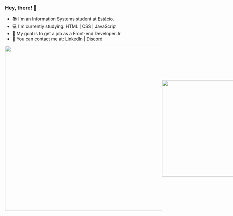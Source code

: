 ### Hey, there! :wave:

- :books: I'm an Information Systems student at <a href="https://portal.estacio.br/">Estácio</a>.
- :computer: I'm currently studying: HTML | CSS | JavaScript
- :pushpin: My goal is to get a job as a Front-end Developer Jr.
- :speech_balloon: You can contact me at: [LinkedIn](https://www.linkedin.com/in/carvalhox) | [Discord](https://discordapp.com/users/429853298644746253) 

<p align="center" style="display: flex; align-items: center; justify-content: space-around">
  <img width=530 src="https://github-readme-stats.vercel.app/api?username=carvalhox&theme=blueberry&show_icons=true" />
 
  <img width=310 src="https://github-readme-stats.vercel.app/api/top-langs?username=carvalhox&show_icons=true&theme=blueberry&hide_border=true&cache_seconds=1800&locale=en" />
</p>
